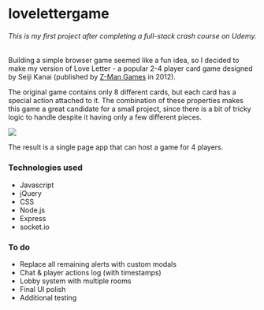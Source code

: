 # lovelettergame

###### This is my first project after completing a full-stack crash course on Udemy. 

Building a simple browser game seemed like a fun idea, so I decided to make my version of Love Letter - a popular 2-4 player card game designed by Seiji Kanai (published by [Z-Man Games](https://www.zmangames.com/en/index/) in 2012). 

The original game contains only 8 different cards, but each card has a special action attached to it. The combination of these properties makes this game a great candidate for a small project, since there is a bit of tricky logic to handle despite it having only a few different pieces. 

![](LoveLetter.gif)





The result is a single page app that can host a game for 4 players. 



### Technologies used

- Javascript
- jQuery
- CSS
- Node.js
- Express
- socket.io



### To do

- Replace all remaining alerts with custom modals
- Chat & player actions log (with timestamps)
- Lobby system with multiple rooms
- Final UI polish
- Additional testing
